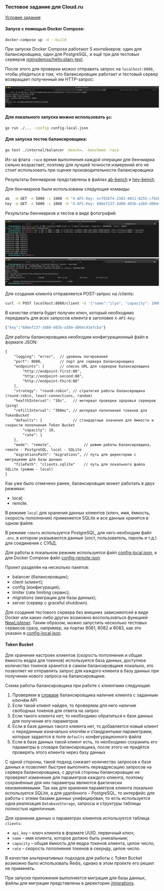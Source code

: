 ### Тестовое задание для Cloud.ru

[Условие задания](https://github.com/Go-Cloud-Camp/test-assignment)

#### Запуск с помощью Docker Compose:

```sh 
docker-compose up -d --build
```

При запуске Docker Compose работают 5 контейнеров: один для балансировщика, один для PostgreSQL, и ещё три для тестовых серверов [nginxdemos/hello:plain-text](https://hub.docker.com/r/nginxdemos/hello/).

После этого для проверки можно отправить запрос на `localhost:8080`, чтобы убедиться в том, что балансировщик работает и тестовый сервер возвращает полученный им HTTP-запрос:

![Фото](/images/image3.png)

#### Для локального запуска можно использовать `go`:

```sh 
go run ./... -config config-local.json
```

#### Для запуска тестов балансировщика:

```sh 
go test ./internal/balancer -bench=. -benchmem -race
```

Из-за флага `-race` время выполнения каждой операции для бенчмарка сильно возрастает, поэтому для лучшей точности измерений его не стоит использовать при оценке производительности балансировщика

Результаты бенчмарков представлены в файлах [ab-bench](/ab-bench) и [hey-bench](/hey-bench).

Для бенчмарков были использованы следующие команды:

```sh
ab  -m GET -n 5000 -c 1000 -H "X-API-Key: ecf01bf4-2382-4011-8255-cfb507e0da2b" http://localhost:8080/ > ab-bench
hey -m GET -n 5000 -c 1000 -H "X-API-Key: 686ef237-3d80-483b-a3b9-d064c93efcba" http://localhost:8080/ > hey-bench
```

Результаты бенчмарков и тестов в виде фотографий:

![1](/images/image1.png)
![2](/images/image2.jpeg)

Для создания клиента отправляется POST-запрос на /clients:

```sh
curl -X POST localhost:8080/client -d '{"name":"ilya", "capacity": 1000, "rate": 10}'
```

В качестве ответа будет получен ключ, который необходимо передавать для всех запросов клиента в заголовке `X-API-Key`:

```sh
{"key":"686ef237-3d80-483b-a3b9-d064c93efcba"}
```

Для работы балансировщика необходим конфигурационный файл в формате JSON:

```
{  
    "logging": "error",  // уровень логирования
    "port": 8080,        // порт для сервера балансировщика
    "endpoints": [       // список URL для серверов балансировщика
        "http://endpoint-first:80",
        "http://endpoint-second:80",
        "http://endpoint-third:80"
    ],
    "strategy": "round-robin", // стратегия работы балансирощика (round-robin, least-connections, random)
    "healthInterval": "10s",   // интервал проверки здоровья серверов (ping)
    "refillInterval": "300ms", // интервал пополнения токенов для TokenBucket
    "defaults": {              // стандартные значения для ёмкости и скорости пополнения Token Bucket
        "capacity": 10,
        "rate": 1
    },
    "mode": "remote",               // режим работы балансировщика, remote - PostgreSQL, local - SQLite
    "migrationsPath": "migrations", // путь для директории с миграциями для базы данных
    "filePath": "clients.sqlite"    // путь для локального файла SQLite (режим - local)
}
```

Как уже было отмечено ранее, балансировщик может работать в двух режимах:
- local;
- remote.

В режиме `local` для хранения данных клиентов (ключ, имя, ёмкость, скорость пополнения) применяется SQLite и все данные хранятся в одном файле. 

В режиме `remote` используется PostgreSQL, для него необходим файл `.env`, в котором указываются данные (хост, пользователь, пароль и т.д.) для соединения с СУБД.

Для работы в локальном режиме используется файл [config-local.json](/config-local.json), а для Docker Compose файл [config-remote.json](/config-remote.json)

Проект разделён на несколько пакетов:

- balancer (балансировщик);
- client (клиент);
- config (конфигурация);
- limiter (rate limiting сервис);
- migrations (миграции для базы данных);
- server (сервер с graceful shutdown).

Для создания тестового сервера без внешних зависимотсей в виде Docker или каких-либо других возможно воспользовться функцией [NewListener](internal/balancer/listener.go#L10).
Таким образом, можно запустить несколько тестовых сервисов сразу, например, на портах 8081, 8082 и 8083, как это указано в  [config-local.json](/config-local.json).

#### Token Bucket
Для хранения настроек клиентов (скорость пополнения и общая ёмкость ведра для токенов) используется база данных, доступное количество токенов хранится в самом балансировщике локально, это позволяет не отправлять запрос для каждого клиента в базу данных при получении нового запроса на балансировщике. 

Схема работы балансировщика при работе с клиентами следующая:

1) Проверяем в [словаре](/internal/limiter/limiter.go#L53) балансировщика наличие клиента с заданным ключём API
2) Если такой клиент найден, то проверяем для него наличие свободных токенов для ответа на запрос
3) Если такого клиента нет, то необходимо обратиться к базе данных для получения его параметров
4) Если в базе данных такого клиента нет, то добавляется новый клиент с переданным изначально ключём и стандрантыми параметрами, которые задаются в поле `defaults` конфигурационного файла
5) Если в базе данных такой клиент есть, то необходимо сохранить его параметры в словаре балансировщика, после этого не придётся проверять этого клиента через базу данных

С одной стороны, такой подход снижает количество запросов к базе данных и позволяет быстрее выполнять переадресацию запросов на сервера балансировщика, с другой стороны балансировщик не проверяет изменение для параметров каждого клиента, поэтому сохранённые для них параметры являются фактически неизменяемыми. Так как для хранения параметров клиента локально используется SQLite, а для удалённого – PostgreSQL, то интерфейс для работы с этими базами данных унифицирован, то есть используется одна реализация `DatabaseStorage`, запросы и структуры таблицы полностью идентичные.

Для хранения данных о параметрах клиентов используется таблица `clients`:

- `api_key` – ключ клиента в формате UUID, первичный ключ;
- `name` - имя клиента, которое должно быть уникальным;
- `capacity` – общая ёмкость для ведра токенов клиента, целое число;
- `rate` - скорость пополнения токенов в секунду, целое число.

В качестве альтернативных подходов для работы с Token Bucket возможно было использовать Redis, однако в этом проекте его решил не применять.

При запуске приложения выполняется миграция для базы данных, файлы для миграции представлены в директории [/migrations](/migrations).
